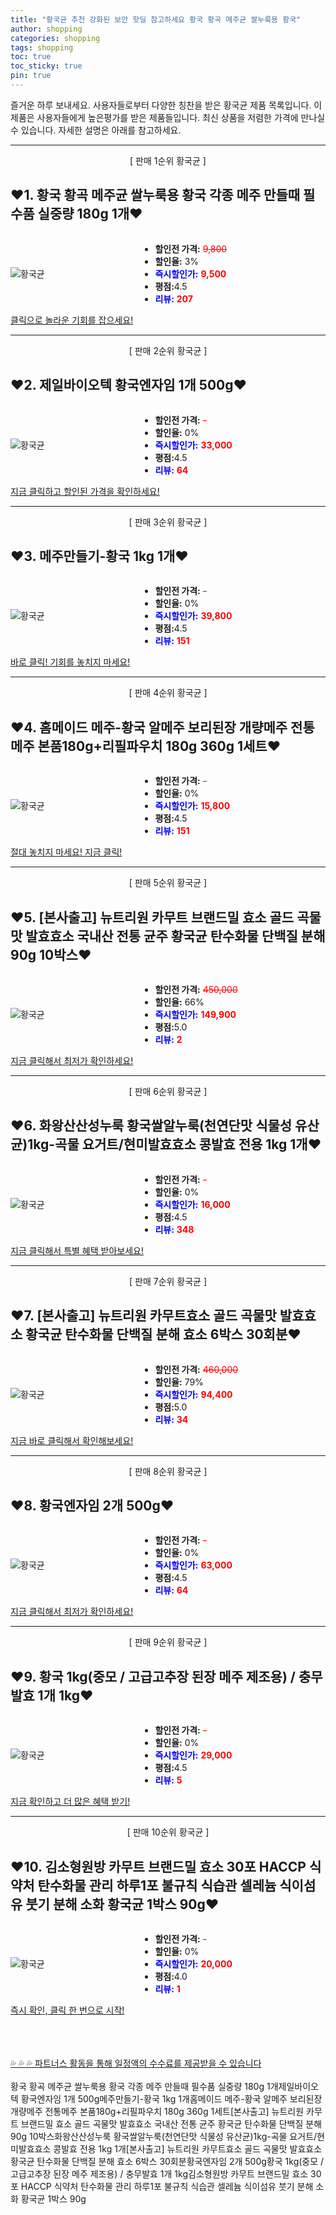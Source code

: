 ```yaml
---
title: "황국균 추천 강화된 보안 핫딜 참고하세요 황국 황곡 메주균 쌀누룩용 황국"
author: shopping
categories: shopping
tags: shopping
toc: true
toc_sticky: true
pin: true
---
```

즐거운 하루 보내세요. 사용자들로부터 다양한 칭찬을 받은 황국균 제품 목록입니다. 이 제품은 사용자들에게 높은평가를 받은 제품들입니다. 최신 상품을 저렴한 가격에 만나실 수 있습니다. 자세한 설명은 아래를 참고하세요.

---
<p class="toplist" style="margin: 0 auto; display: block; width: fit-content;">[ 판매 1순위 황국균 ]</p>

<h2><strong>❤️1. 황국 황곡 메주균 쌀누룩용 황국 각종 메주 만들때 필수품 실중량 180g 1개❤️</strong></h2>

<div style="display: flex; align-items: center;">
    <div style="flex: 0.4;">
        <img src="https://thumbnail8.coupangcdn.com/thumbnails/remote/230x230ex/image/vendor_inventory/897f/9e6ae6611ea8b20df70427d17d43584eba53bfe525f9106f2d6a2a9fa5d5.jpg" alt="황국균" style="max-width: 100%;">
    </div>
    <div style="flex: 0.6; margin-left: 10px;">
        <ul>
            <li><strong>할인전 가격:</strong> <del style="color: red;">9,800</del></li>
            <li><strong>할인율:</strong> 3%</li>
            <li><span style='color:blue'><strong>즉시할인가:</strong></span> <span style='color:red'><strong>9,500</strong></span></li>
            <li><strong>평점:</strong>4.5</li>
            <li><span style='color:blue'><strong>리뷰:</strong></span> <span style='color:red'><strong>207</strong></span></li>
        </ul>
    </div>
</div>
<div class="center">
    <a href="https://selin100587.github.io?lptag=AF9450613&subid=githubio&pageKey=7818015810&traceid=V0-153&itemId=21226402751&vendorItemId=88115727153" class="myButton">
        클릭으로 놀라운 기회를 잡으세요!
    </a>
</div>


---
<p class="toplist" style="margin: 0 auto; display: block; width: fit-content;">[ 판매 2순위 황국균 ]</p>

<h2><strong>❤️2. 제일바이오텍 황국엔자임 1개 500g❤️</strong></h2>

<div style="display: flex; align-items: center;">
    <div style="flex: 0.4;">
        <img src="https://thumbnail10.coupangcdn.com/thumbnails/remote/230x230ex/image/vendor_inventory/014d/fab8ddb7d8f3f689f23a8b9370c98ce6e18909d5e332a58649b452ad9c10.jpg" alt="황국균" style="max-width: 100%;">
    </div>
    <div style="flex: 0.6; margin-left: 10px;">
        <ul>
            <li><strong>할인전 가격:</strong> <del style="color: red;">-</del></li>
            <li><strong>할인율:</strong> 0%</li>
            <li><span style='color:blue'><strong>즉시할인가:</strong></span> <span style='color:red'><strong>33,000</strong></span></li>
            <li><strong>평점:</strong>4.5</li>
            <li><span style='color:blue'><strong>리뷰:</strong></span> <span style='color:red'><strong>64</strong></span></li>
        </ul>
    </div>
</div>
<div class="center">
    <a href="https://selin100587.github.io?lptag=AF9450613&subid=githubio&pageKey=6203087592&traceid=V0-153&itemId=12320413110&vendorItemId=83664617734" class="myButton">
        지금 클릭하고 할인된 가격을 확인하세요!
    </a>
</div>


---
<p class="toplist" style="margin: 0 auto; display: block; width: fit-content;">[ 판매 3순위 황국균 ]</p>

<h2><strong>❤️3. 메주만들기-황국 1kg 1개❤️</strong></h2>

<div style="display: flex; align-items: center;">
    <div style="flex: 0.4;">
        <img src="https://thumbnail9.coupangcdn.com/thumbnails/remote/230x230ex/image/vendor_inventory/c75e/edf06c1bb30bae62fdfc450b9ff117756e136ef941312a4a3595401b0d92.png" alt="황국균" style="max-width: 100%;">
    </div>
    <div style="flex: 0.6; margin-left: 10px;">
        <ul>
            <li><strong>할인전 가격:</strong> <del style="color: red;">-</del></li>
            <li><strong>할인율:</strong> 0%</li>
            <li><span style='color:blue'><strong>즉시할인가:</strong></span> <span style='color:red'><strong>39,800</strong></span></li>
            <li><strong>평점:</strong>4.5</li>
            <li><span style='color:blue'><strong>리뷰:</strong></span> <span style='color:red'><strong>151</strong></span></li>
        </ul>
    </div>
</div>
<div class="center">
    <a href="https://selin100587.github.io?lptag=AF9450613&subid=githubio&pageKey=7042482157&traceid=V0-153&itemId=17420667567&vendorItemId=88433147451" class="myButton">
        바로 클릭! 기회를 놓치지 마세요!
    </a>
</div>


---
<p class="toplist" style="margin: 0 auto; display: block; width: fit-content;">[ 판매 4순위 황국균 ]</p>

<h2><strong>❤️4. 홈메이드 메주-황국 알메주 보리된장 개량메주 전통메주 본품180g+리필파우치 180g 360g 1세트❤️</strong></h2>

<div style="display: flex; align-items: center;">
    <div style="flex: 0.4;">
        <img src="https://thumbnail10.coupangcdn.com/thumbnails/remote/230x230ex/image/vendor_inventory/images/2016/01/07/10/2/ddcd4ba2-da3f-448c-ac1a-37414bbd9c79.png" alt="황국균" style="max-width: 100%;">
    </div>
    <div style="flex: 0.6; margin-left: 10px;">
        <ul>
            <li><strong>할인전 가격:</strong> <del style="color: red;">-</del></li>
            <li><strong>할인율:</strong> 0%</li>
            <li><span style='color:blue'><strong>즉시할인가:</strong></span> <span style='color:red'><strong>15,800</strong></span></li>
            <li><strong>평점:</strong>4.5</li>
            <li><span style='color:blue'><strong>리뷰:</strong></span> <span style='color:red'><strong>151</strong></span></li>
        </ul>
    </div>
</div>
<div class="center">
    <a href="https://selin100587.github.io?lptag=AF9450613&subid=githubio&pageKey=7042482157&traceid=V0-153&itemId=21221315301&vendorItemId=88282246090" class="myButton">
        절대 놓치지 마세요! 지금 클릭!
    </a>
</div>


---
<p class="toplist" style="margin: 0 auto; display: block; width: fit-content;">[ 판매 5순위 황국균 ]</p>

<h2><strong>❤️5. [본사출고] 뉴트리원 카무트 브랜드밀 효소 골드 곡물맛 발효효소 국내산 전통 균주 황국균 탄수화물 단백질 분해 90g 10박스❤️</strong></h2>

<div style="display: flex; align-items: center;">
    <div style="flex: 0.4;">
        <img src="https://thumbnail8.coupangcdn.com/thumbnails/remote/230x230ex/image/vendor_inventory/c06f/52a0c72b7578530db697baeb6f90ac6540dc289e5fbaceb88aa9ef5120ae.jpg" alt="황국균" style="max-width: 100%;">
    </div>
    <div style="flex: 0.6; margin-left: 10px;">
        <ul>
            <li><strong>할인전 가격:</strong> <del style="color: red;">450,000</del></li>
            <li><strong>할인율:</strong> 66%</li>
            <li><span style='color:blue'><strong>즉시할인가:</strong></span> <span style='color:red'><strong>149,900</strong></span></li>
            <li><strong>평점:</strong>5.0</li>
            <li><span style='color:blue'><strong>리뷰:</strong></span> <span style='color:red'><strong>2</strong></span></li>
        </ul>
    </div>
</div>
<div class="center">
    <a href="https://selin100587.github.io?lptag=AF9450613&subid=githubio&pageKey=8230852059&traceid=V0-153&itemId=23696241113&vendorItemId=89642835217" class="myButton">
        지금 클릭해서 최저가 확인하세요!
    </a>
</div>


---
<p class="toplist" style="margin: 0 auto; display: block; width: fit-content;">[ 판매 6순위 황국균 ]</p>

<h2><strong>❤️6. 화왕산산성누룩 황국쌀알누룩(천연단맛 식물성 유산균)1kg-곡물 요거트/현미발효효소 콩발효 전용 1kg 1개❤️</strong></h2>

<div style="display: flex; align-items: center;">
    <div style="flex: 0.4;">
        <img src="https://thumbnail6.coupangcdn.com/thumbnails/remote/230x230ex/image/vendor_inventory/17ea/2f008cd756845e3d4f689998720aaa564983f73bc1c80a7815ceceff43c9.jpg" alt="황국균" style="max-width: 100%;">
    </div>
    <div style="flex: 0.6; margin-left: 10px;">
        <ul>
            <li><strong>할인전 가격:</strong> <del style="color: red;">-</del></li>
            <li><strong>할인율:</strong> 0%</li>
            <li><span style='color:blue'><strong>즉시할인가:</strong></span> <span style='color:red'><strong>16,000</strong></span></li>
            <li><strong>평점:</strong>4.5</li>
            <li><span style='color:blue'><strong>리뷰:</strong></span> <span style='color:red'><strong>348</strong></span></li>
        </ul>
    </div>
</div>
<div class="center">
    <a href="https://selin100587.github.io?lptag=AF9450613&subid=githubio&pageKey=7503028139&traceid=V0-153&itemId=19644109634&vendorItemId=5523756348" class="myButton">
        지금 클릭해서 특별 혜택 받아보세요!
    </a>
</div>


---
<p class="toplist" style="margin: 0 auto; display: block; width: fit-content;">[ 판매 7순위 황국균 ]</p>

<h2><strong>❤️7. [본사출고] 뉴트리원 카무트효소 골드 곡물맛 발효효소 황국균 탄수화물 단백질 분해 효소 6박스 30회분❤️</strong></h2>

<div style="display: flex; align-items: center;">
    <div style="flex: 0.4;">
        <img src="https://thumbnail8.coupangcdn.com/thumbnails/remote/230x230ex/image/vendor_inventory/0f4d/f10f7c273b822073a47c0334e625a69bed46ace04431f87d0baaa7631ea8.jpg" alt="황국균" style="max-width: 100%;">
    </div>
    <div style="flex: 0.6; margin-left: 10px;">
        <ul>
            <li><strong>할인전 가격:</strong> <del style="color: red;">460,000</del></li>
            <li><strong>할인율:</strong> 79%</li>
            <li><span style='color:blue'><strong>즉시할인가:</strong></span> <span style='color:red'><strong>94,400</strong></span></li>
            <li><strong>평점:</strong>5.0</li>
            <li><span style='color:blue'><strong>리뷰:</strong></span> <span style='color:red'><strong>34</strong></span></li>
        </ul>
    </div>
</div>
<div class="center">
    <a href="https://selin100587.github.io?lptag=AF9450613&subid=githubio&pageKey=8232622134&traceid=V0-153&itemId=23696241101&vendorItemId=88743399908" class="myButton">
        지금 바로 클릭해서 확인해보세요!
    </a>
</div>


---
<p class="toplist" style="margin: 0 auto; display: block; width: fit-content;">[ 판매 8순위 황국균 ]</p>

<h2><strong>❤️8. 황국엔자임 2개 500g❤️</strong></h2>

<div style="display: flex; align-items: center;">
    <div style="flex: 0.4;">
        <img src="https://thumbnail6.coupangcdn.com/thumbnails/remote/230x230ex/image/vendor_inventory/7899/dc069c88ba91cf0146e00afaa4ecaf4715782f462949e0dc5d7181e55efc.jpg" alt="황국균" style="max-width: 100%;">
    </div>
    <div style="flex: 0.6; margin-left: 10px;">
        <ul>
            <li><strong>할인전 가격:</strong> <del style="color: red;">-</del></li>
            <li><strong>할인율:</strong> 0%</li>
            <li><span style='color:blue'><strong>즉시할인가:</strong></span> <span style='color:red'><strong>63,000</strong></span></li>
            <li><strong>평점:</strong>4.5</li>
            <li><span style='color:blue'><strong>리뷰:</strong></span> <span style='color:red'><strong>64</strong></span></li>
        </ul>
    </div>
</div>
<div class="center">
    <a href="https://selin100587.github.io?lptag=AF9450613&subid=githubio&pageKey=6203087592&traceid=V0-153&itemId=21741691&vendorItemId=83664617729" class="myButton">
        지금 클릭해서 최저가 확인하세요!
    </a>
</div>


---
<p class="toplist" style="margin: 0 auto; display: block; width: fit-content;">[ 판매 9순위 황국균 ]</p>

<h2><strong>❤️9. 황국 1kg(중모 / 고급고추장 된장 메주 제조용) / 충무발효 1개 1kg❤️</strong></h2>

<div style="display: flex; align-items: center;">
    <div style="flex: 0.4;">
        <img src="https://thumbnail9.coupangcdn.com/thumbnails/remote/230x230ex/image/vendor_inventory/ed74/11decd394d2e983536e603d2db13a83d3a3e348876baa54e330ab115843f.jpg" alt="황국균" style="max-width: 100%;">
    </div>
    <div style="flex: 0.6; margin-left: 10px;">
        <ul>
            <li><strong>할인전 가격:</strong> <del style="color: red;">-</del></li>
            <li><strong>할인율:</strong> 0%</li>
            <li><span style='color:blue'><strong>즉시할인가:</strong></span> <span style='color:red'><strong>29,000</strong></span></li>
            <li><strong>평점:</strong>4.5</li>
            <li><span style='color:blue'><strong>리뷰:</strong></span> <span style='color:red'><strong>5</strong></span></li>
        </ul>
    </div>
</div>
<div class="center">
    <a href="https://selin100587.github.io?lptag=AF9450613&subid=githubio&pageKey=7967872204&traceid=V0-153&itemId=17977661633&vendorItemId=85134627276" class="myButton">
        지금 확인하고 더 많은 혜택 받기!
    </a>
</div>


---
<p class="toplist" style="margin: 0 auto; display: block; width: fit-content;">[ 판매 10순위 황국균 ]</p>

<h2><strong>❤️10. 김소형원방 카무트 브랜드밀 효소 30포 HACCP 식약처 탄수화물 관리 하루1포 불규칙 식습관 셀레늄 식이섬유 붓기 분해 소화 황국균 1박스 90g❤️</strong></h2>

<div style="display: flex; align-items: center;">
    <div style="flex: 0.4;">
        <img src="https://thumbnail8.coupangcdn.com/thumbnails/remote/230x230ex/image/vendor_inventory/5993/cfce1018e0d5e150078f0706ed2182d205849191f0ebcfcb91d66c14b816.jpg" alt="황국균" style="max-width: 100%;">
    </div>
    <div style="flex: 0.6; margin-left: 10px;">
        <ul>
            <li><strong>할인전 가격:</strong> <del style="color: red;">-</del></li>
            <li><strong>할인율:</strong> 0%</li>
            <li><span style='color:blue'><strong>즉시할인가:</strong></span> <span style='color:red'><strong>20,000</strong></span></li>
            <li><strong>평점:</strong>4.0</li>
            <li><span style='color:blue'><strong>리뷰:</strong></span> <span style='color:red'><strong>1</strong></span></li>
        </ul>
    </div>
</div>
<div class="center">
    <a href="https://selin100587.github.io?lptag=AF9450613&subid=githubio&pageKey=8112641793&traceid=V0-153&itemId=23760970949&vendorItemId=90789158154" class="myButton">
        즉시 확인, 클릭 한 번으로 시작!
    </a>
</div>

<br><br><br>[💦 💦 💦 파트너스 활동을 통해 일정액의 수수료를 제공받을 수 있습니다](https://link.coupang.com/a/bcpT2c)<br><br>황국 황곡 메주균 쌀누룩용 황국 각종 메주 만들때 필수품 실중량 180g 1개제일바이오텍 황국엔자임 1개 500g메주만들기-황국 1kg 1개홈메이드 메주-황국 알메주 보리된장 개량메주 전통메주 본품180g+리필파우치 180g 360g 1세트[본사출고] 뉴트리원 카무트 브랜드밀 효소 골드 곡물맛 발효효소 국내산 전통 균주 황국균 탄수화물 단백질 분해 90g 10박스화왕산산성누룩 황국쌀알누룩(천연단맛 식물성 유산균)1kg-곡물 요거트/현미발효효소 콩발효 전용 1kg 1개[본사출고] 뉴트리원 카무트효소 골드 곡물맛 발효효소 황국균 탄수화물 단백질 분해 효소 6박스 30회분황국엔자임 2개 500g황국 1kg(중모 / 고급고추장 된장 메주 제조용) / 충무발효 1개 1kg김소형원방 카무트 브랜드밀 효소 30포 HACCP 식약처 탄수화물 관리 하루1포 불규칙 식습관 셀레늄 식이섬유 붓기 분해 소화 황국균 1박스 90g